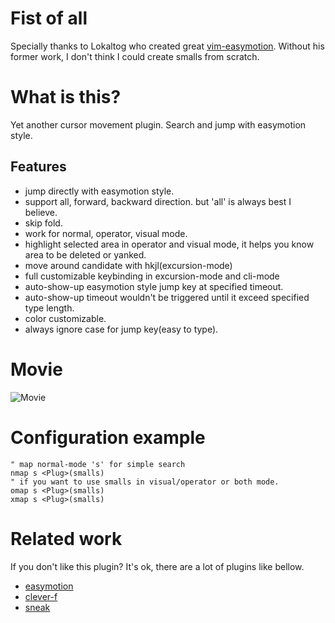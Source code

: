 # Fist of all

Specially thanks to Lokaltog who created great [vim-easymotion](https://github.com/Lokaltog/vim-easymotion).
Without his former work, I don't think I could create smalls from scratch.

# What is this?
Yet another cursor movement plugin.
Search and jump with easymotion style.

## Features
* jump directly with easymotion style.
* support all, forward, backward direction. but 'all' is always best I believe.
* skip fold.
* work for normal, operator, visual mode.
* highlight selected area in operator and visual mode, it helps you know area to be deleted or yanked.
* move around candidate with hkjl(excursion-mode)
* full customizable keybinding in excursion-mode and cli-mode
* auto-show-up easymotion style jump key at specified timeout.
* auto-show-up timeout wouldn't be triggered until it exceed specified type length.
* color customizable.
* always ignore case for jump key(easy to type).

# Movie
![Movie](http://gifzo.net/NBDnZVtDNJ.gif)

# Configuration example

    " map normal-mode 's' for simple search
    nmap s <Plug>(smalls)
    " if you want to use smalls in visual/operator or both mode.
    omap s <Plug>(smalls)
    xmap s <Plug>(smalls)


# Related work
If you don't like this plugin? It's ok, there are a lot of plugins like bellow.  

* [easymotion](https://github.com/Lokaltog/vim-easymotion)
* [clever-f](https://github.com/rhysd/clever-f.vim)
* [sneak](https://github.com/justinmk/vim-sneak)
